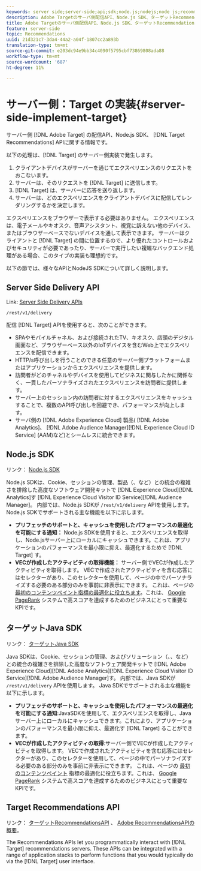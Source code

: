 ```yaml
---
keywords: server side;server-side;api;sdk;node.js;nodejs;node js;recommendations api;api:apis
description: Adobe Targetのサーバ側配信API、Node.js SDK、ターゲットRecommendationsAPIに関する情報です。
title: Adobe Targetのサーバ側配信API、Node.js SDK、ターゲットRecommendationsAPIに関する情報です。
feature: server-side
topic: Recommendations
uuid: 21d321c7-3da4-44a2-a04f-1807cc2a893b
translation-type: tm+mt
source-git-commit: e203dc94e9bb34c4090f5795cbf73869808ada88
workflow-type: tm+mt
source-wordcount: '687'
ht-degree: 11%

---
```



# サーバー側：Target の実装{#server-side-implement-target}

サーバー側 [!DNL Adobe Target] の配信API、Node.js SDK、 [!DNL Target Recommendations] APIに関する情報です。

以下の処理は、[!DNL Target] のサーバー側実装で発生します。

1. クライアントデバイスがサーバーを通じてエクスペリエンスのリクエストをおこないます。
1. サーバーは、そのリクエストを [!DNL Target] に送信します。
1. [!DNL Target] は、サーバーに応答を送り返します。
1. サーバーは、どのエクスペリエンスをクライアントデバイスに配信してレンダリングするかを決定します。

エクスペリエンスをブラウザーで表示する必要はありません。 エクスペリエンスは、電子メールやキオスク、音声アシスタント、視覚に訴えない他のデバイス、またはブラウザーベースでないデバイスを通して表示できます。 サーバーはクライアントと [!DNL Target] の間に位置するので、より優れたコントロールおよびセキュリティが必要であったり、サーバーで実行したい複雑なバックエンド処理がある場合、このタイプの実装も理想的です。

以下の節では、様々なAPIとNodeJS SDKについて詳しく説明します。

## Server Side Delivery API

Link: [Server Side Delivery APIs](https://developers.adobetarget.com/api/delivery-api/)

`/rest/v1/delivery`

配信 [!DNL Target] APIを使用すると、次のことができます。

* SPAやモバイルチャネル、および接続されたTV、キオスク、店頭のデジタル画面など、ブラウザーベース以外のIoTデバイスを含むWeb上でエクスペリエンスを配信できます。
* HTTP/s呼び出しを行うことのできる任意のサーバー側プラットフォームまたはアプリケーションからエクスペリエンスを提供します。
* 訪問者がどのチャネルやデバイスを使用してビジネスに関与したかに関係なく、一貫したパーソナライズされたエクスペリエンスを訪問者に提供します。
* サーバー上のセッション内の訪問者に対するエクスペリエンスをキャッシュすることで、複数のAPI呼び出しを回避でき、パフォーマンスが向上します。
* サーバ側の [!DNL Adobe Experience Cloud] 製品( [!DNL Adobe Analytics]、 [!DNL Adobe Audience Manager][!DNL Experience Cloud ID Service] (AAM)など)とシームレスに統合できます。

## Node.js SDK

リンク： [Node.js SDK](https://github.com/adobe/target-nodejs-sdk)

Node.js SDKは、Cookie、セッションの管理、製品（、など）との統合の複雑さを排除した高度なソフトウェア開発キットで [!DNL Experience Cloud][!DNL Analytics]す [!DNL Experience Cloud Visitor ID Service][!DNL Audience Manager]。 内部では、Node.js SDKが `/rest/v1/delivery` APIを使用します。 Node.js SDKでサポートされる主な機能を以下に示します。

* **プリフェッチのサポートと、キャッシュを使用したパフォーマンスの最適化を可能にする通知：** Node.js SDKを使用すると、エクスペリエンスを取得し、Node.jsサーバー上にローカルにキャッシュできます。これは、アプリケーションのパフォーマンスを最小限に抑え、最適化するためで [!DNL Target] す。
* **VECが作成したアクティビティの取得機能：** サーバー側でVECが作成したアクティビティを取得します。 VECで作成されたアクティビティを含む応答にはセレクターがあり、このセレクターを使用して、ページの中でパーソナライズする必要のある部分のみを事前に非表示にできます。 これは、ページの [最初のコンテンツペイント指標の最適化に役立ちます](https://developers.google.com/web/fundamentals/performance/user-centric-performance-metrics.html)。これは、 [Google PageRank](https://en.wikipedia.org/wiki/PageRank) システムで高スコアを達成するためのビジネスにとって重要なKPIです。

## ターゲットJava SDK

リンク： [ターゲットJava SDK](https://github.com/adobe/target-java-sdk)

Java SDKは、Cookie、セッションの管理、およびソリューション（、、など）との統合の複雑さを排除した高度なソフトウェア開発キットで [!DNL Adobe Experience Cloud][!DNL Adobe Analytics][!DNL Experience Cloud Visitor ID Service][!DNL Adobe Audience Manager]す。 内部では、Java SDKが `/rest/v1/delivery` APIを使用します。 Java SDKでサポートされる主な機能を以下に示します。

* **プリフェッチのサポートと、キャッシュを使用したパフォーマンスの最適化を可能にする通知**:JavaSDKを使用して、エクスペリエンスを取得し、Javaサーバー上にローカルにキャッシュできます。これにより、アプリケーションのパフォーマンスを最小限に抑え、最適化す [!DNL Target] ることができます。
* **VECが作成したアクティビティの取得**:サーバー側でVECが作成したアクティビティを取得します。 VECで作成されたアクティビティを含む応答にはセレクターがあり、このセレクターを使用して、ページの中でパーソナライズする必要のある部分のみを事前に非表示にできます。 これは、ページの [最初のコンテンツペイント](https://developers.google.com/web/fundamentals/performance/user-centric-performance-metrics.html) 指標の最適化に役立ちます。これは、 [Google PageRank](https://en.wikipedia.org/wiki/PageRank) システムで高スコアを達成するためのビジネスにとって重要なKPIです。

## Target Recommendations API

リンク： [ターゲットRecommendationsAPI](https://developers.adobetarget.com/api/recommendations) 、 [Adobe RecommendationsAPIの概要](https://docs.adobe.com/content/help/en/target-learn/recommendations-api-tutorial/recs-api-overview.html)。

The Recommendations APIs let you programmatically interact with [!DNL Target] recommendations servers. These APIs can be integrated with a range of application stacks to perform functions that you would typically do via the [!DNL Target] user interface.
